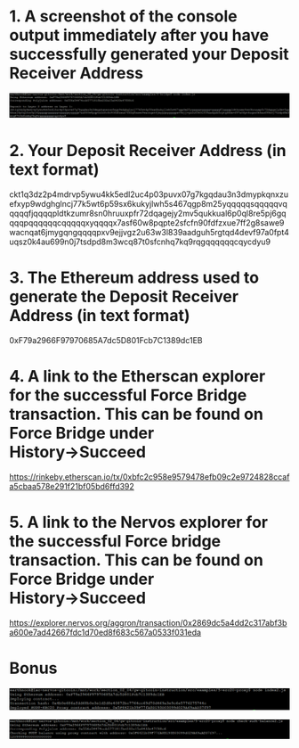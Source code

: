 # 1. A screenshot of the console output immediately after you have successfully generated your Deposit Receiver Address

![Calculate Layer 2 Address](images/calculate_layer2_address.png)

# 2. Your Deposit Receiver Address (in text format)

ckt1q3dz2p4mdrvp5ywu4kk5edl2uc4p03puvx07g7kgqdau3n3dmypkqnxzuefxyp9wdghglncj77k5wt6p59sx6kukyjlwh5s467qgp8m25yqqqqqsqqqqqvqqqqqfjqqqqpldtkzumr8sn0hruuxpfr72dqagejy2mv5qukkual6p0ql8re5pj6gqqqqpqqqqqqcqqqqqxyqqqqx7asf60w8pqpte2sfcfn90fdfzxue7ff2g8sawe9wacnqat6jmygqngqqqqpxv9ejjvgz2u63w3l839aadguh5rgtqd4devf97a0fpt4uqsz0k4au699n0j7tsdpd8m3wcq87t0sfcnhq7kq9rqgqqqqqqcqycdyu9

# 3. The Ethereum address used to generate the Deposit Receiver Address (in text format)

0xF79a2966F97970685A7dc5D801Fcb7C1389dc1EB

# 4. A link to the Etherscan explorer for the successful Force Bridge transaction. This can be found on Force Bridge under History→Succeed

https://rinkeby.etherscan.io/tx/0xbfc2c958e9579478efb09c2e9724828ccafa5cbaa578e291f21bf05bd6ffd392

# 5. A link to the Nervos explorer for the successful Force bridge transaction. This can be found on Force Bridge under History→Succeed

https://explorer.nervos.org/aggron/transaction/0x2869dc5a4dd2c317abf3ba600e7ad42667fdc1d70ed8f683c567a0533f031eda

# Bonus

![ERC20 Proxy Deployment for ckETH](images/erc20_proxy_ckETH.png)

![ckETH balanceOf](images/balanceOf_ckETH.png)